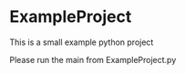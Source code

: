 # ExampleProject
This is a small example python project

Please run the main from ExampleProject.py
